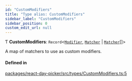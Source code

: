 ```yaml
---
id: "CustomModifiers"
title: "Type alias: CustomModifiers"
sidebar_label: "CustomModifiers"
sidebar_position: 0
custom_edit_url: null
---
```


Ƭ **CustomModifiers**: `Record`<[`Modifier`](Modifier), [`Matcher`](Matcher) \| [`Matcher`](Matcher)[]\>

A map of matchers to use as custom modifiers.

#### Defined in

[packages/react-day-picker/src/types/CustomModifiers.ts:5](https://github.com/gpbl/react-day-picker/blob/6bc3b9d0/packages/react-day-picker/src/types/CustomModifiers.ts#L5)
